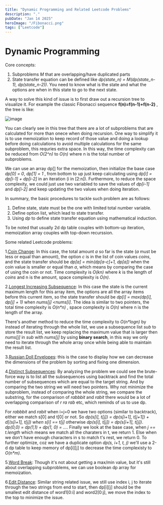 ```yaml
---
title: "Dynamic Programming and Related Leetcode Problems"
description: "."
pubDate: "Jan 14 2025"
heroImage: "/Fibonacci.png"
tags: ["Leetcode"]
---
```


# Dynamic Programming

Core concepts:

1. Subproblems _M_ that are overlapping/have duplicated parts
2. State transfer equation can be defined like *dp(_state_n_) = M(dp(_state_n-1_), dp(_state_n-2_))*. You need to know what is the state and what the options are when in this state to go to the next state.

A way to solve this kind of issue is to first draw out a recursion tree to visualize it. For example the classic Fibonacci sequence **f(n)=f(n-1)+f(n-2)** , the tree is like:

![image](/Fibonacci.png)

You can clearly see in this tree that there are a lot of subproblems that are calculated for more than onece when doing recursion. One way to simplify it is to use memoization to keep record of those value and doing a lookup before doing calculations to avoid multiple calculations for the same subproblem, this requries extra space. In this way, the time complexity can be reduced from _O(2^n)_ to _O(n)_ where n is the total number of subproblems.

We can use an array dp[] for the memoization, then initialize the base case _dp[0] = 0_, _dp[1] = 1_ , from bottom to up just keep calculating using _dp[i] = dp[i-1] + dp[i-2]_ in an iteration (i in [2:n]). Furthermore, to reduce the space complexity, we could just use two variabled to save the values of _dp[i-1]_ and _dp[i-2]_ and keep updating the two values when doing iteration.

In summary, the basic procedures to tackle such problem are as follows:

1. Define state, state must be the one with limited total number variable.
2. Define option list, which lead to state transfer.
3. Using _dp_ to define state transfer equation using mathematical induction.

To be noted that usually 2d dp table couples with bottom-up iteration, memoization array couples with top-down recurssion.

Some related Leetcode problems:

1.[Coin Change](https://leetcode.com/problems/coin-change/description/): In this case, the total amount _a_ so far is the state (_a_ must be less or equal than amount), the option _c_ is in the list of coin values _coins_, and the state transfer should be _dp[a] = min(dp[a-c]+1, dp[a])_ when the coin value is smaller or equal than _a_, which means by comparing the case of using the coin or not. Time complexity is _O(kn)_ where _k_ is the length of _coins_ and n is the amount, space complexity is _O(n)_.

2.[Longest Increasing Subsequence](https://leetcode.com/problems/longest-increasing-subsequence/description/): In this case the state is the current maximum length for this array item, the options are all the array items before this current item, so the state transfer should be _dp[i] = max(dp[i], dp[j] + 1)_ when _nums[j] <nums[i]_. The idea is similar to two pointers, the total time complexity is _O(n*n)_ , space complexity is _O(n)_ where n is the length of the array.

There's another method to reduce the time complexity to _O(n*logn)_ by instead of iterating through the whole list, we use a subsequence list _sub_ to store the result list, we keep replacing the maximum value that is larger then _nums[j]_ in _sub_ with _nums[j]_ by using **binary search**, in this way we only need to iterate through the whole array once while being able to maintain the result list.

3.[Russian Doll Envelopes](https://leetcode.com/problems/russian-doll-envelopes/description/): this is the case to display how we can decrease the dimensions of the problem by sorting and fixing one dimension.

4.[Distinct Subsequences](https://leetcode.com/problems/distinct-subsequences/): By analyzing the problem we could see the brute-force way is to list all the subsequences using backtrack and find the total number of subsequences which are equal to the target string. And by comparing the two string we will need two pointers. Why not minimize the subproblem, instead of comparing the whole string, we compare the substring, for the comparison of _rabbbit_ and _rabit_ there would be a lot of overlapping comparison of _r_ _ra_ _rab_ etc, which reminds of us to use dp. 

For _rabbbit_ and _rabit_ when i=j=0 we have two options (similar to backtrack), either we match s[0] and t[0] or not. So _dp(s[i], t[j]) = dp(s[i+1], t[j+1]) + d[(s[i+1], t[j]) when s[i] == t[j]_ otherwise _dp(s[i], t[j]) = dp(s[i+1], t[j])_. _dp(0,0) = dp(1,1) + dp(1, 0) = ..._. Finally we look at the base case, when _j == t.length_ which means we match all the charaters in t, we return 1. Else when we don't have enough characters in s to match t's rest, we return 0. To further optimize, coz we have a duplicate option _dp(s, i+1, t, j)_ we'll use a 2-d dp table to keep memory of dp[i][j] to decrease the time complexisty to _O(n*m)_. 

5.[Word Break](https://leetcode.com/problems/word-break/description/): Though it's not about getting a max/min value, but it's still about overlapping subproblems, we can use boolean dp array for memoization.

6.[Edit Distance](https://leetcode.com/problems/edit-distance/description/): Similar string related issue, we still use index i, j to iterate through the two strings from end to start, then dp[i][j] should be the smallest edit distance of word1[0:i] and word2[0:j], we move the index to the top to minimize the issue. 

